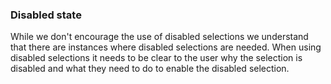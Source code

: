 ### <a name="form-disabled-state"></a>Disabled state

While we don't encourage the use of disabled selections we understand that there are instances where disabled selections are needed. When using disabled selections it needs to be clear to the user why the selection is disabled and what they need to do to enable the disabled selection.
